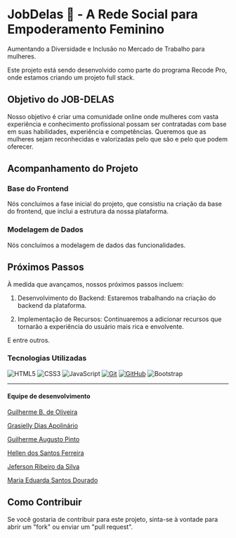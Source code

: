 # JobDelas 🌈 - A Rede Social para Empoderamento Feminino

Aumentando a Diversidade e Inclusão no Mercado de Trabalho para mulheres.

Este projeto está sendo desenvolvido como parte do programa Recode Pro, onde estamos criando um projeto full stack.

## Objetivo do JOB-DELAS

Nosso objetivo é criar uma comunidade online onde mulheres com vasta experiência e conhecimento profissional possam ser contratadas com base em suas habilidades, experiência e competências. Queremos que as mulheres sejam reconhecidas e valorizadas pelo que são e pelo que podem oferecer.

## Acompanhamento do Projeto

### Base do Frontend

Nós concluímos a fase inicial do projeto, que consistiu na criação da base do frontend, que inclui a estrutura da nossa plataforma.

### Modelagem de Dados

Nós concluímos a modelagem de dados das funcionalidades.

## Próximos Passos

À medida que avançamos, nossos próximos passos incluem:

1. Desenvolvimento do Backend: Estaremos trabalhando na criação do backend da plataforma.

2. Implementação de Recursos: Continuaremos a adicionar recursos que tornarão a experiência do usuário mais rica e envolvente.

E entre outros. 

### Tecnologias Utilizadas
![HTML5](https://img.shields.io/badge/HTML-000?style=for-the-badge&logo=html5&logoColor=30A3DC)
![CSS3](https://img.shields.io/badge/CSS3-000?style=for-the-badge&logo=css3&logoColor=E94D5F)
![JavaScript](https://img.shields.io/badge/JavaScript-000?style=for-the-badge&logo=javascript&logoColor=30A3DC)
[![Git](https://img.shields.io/badge/Git-000?style=for-the-badge&logo=git&logoColor=E94D5F)](https://git-scm.com/doc) 
[![GitHub](https://img.shields.io/badge/GitHub-000?style=for-the-badge&logo=github&logoColor=30A3DC)](https://docs.github.com/)
![Bootstrap](https://img.shields.io/badge/Bootstrap-563D7C?style=for-the-badge&logo=bootstrap&logoColor=white)


---

#### Equipe de desenvolvimento 

[Guilherme B. de Oliveira](https://github.com/guidev1989) 

[Grasielly Dias Apolinário](https://github.com/Grasielly84)

[Guilherme Augusto Pinto](https://github.com/GuilhermeAugust0)

[Hellen dos Santos Ferreira](https://github.com/HellenS95) 

[Jeferson Ribeiro da Silva](https://github.com/1Jeferson) 

[Maria Eduarda Santos Dourado](https://github.com/MeDourado) 


## Como Contribuir

Se você gostaria de contribuir para este projeto, sinta-se à vontade para abrir um "fork" ou enviar um "pull request".





